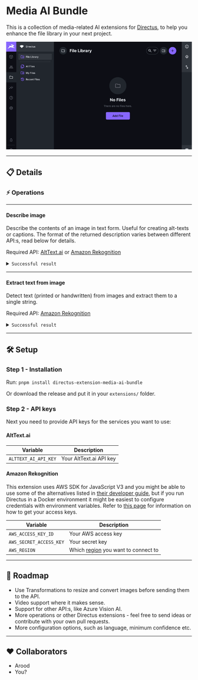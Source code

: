 # Media AI Bundle

This is a collection of media-related AI extensions for [Directus](https://directus.io), to help you enhance the file library in your next project.

![Screenshot of a Flow example](https://github.com/Arood/directus-extension-media-ai-bundle/blob/v0.1.0/preview.gif?raw=true)

---

## 📋 Details

### ⚡️ Operations

---

#### Describe image

Describe the contents of an image in text form. Useful for creating alt-texts or captions. The format of the returned description varies between different API:s, read below for details.

Required API: [AltText.ai](https://alttext.ai) or [Amazon Rekognition](https://aws.amazon.com/rekognition/)

<details><summary><code>Successful result</code></summary>

With AltText.ai as API, the `description` will be a more descriptive text:

```json
{
  "description": "A cat wearing glasses with red lights on it.", // Image description
  "$raw": {...} // The original response from the API
}
```

With Amazon Rekognition as API, the `description` will be a comma-separated list of labels:

```json
{
  "description": "Light, Animal, Fish, Sea Life, Shark, Cat, Kitten, Mammal, Pet", // Image description
  "$raw": {...} // The original response from the API
}
```

</details>

---

#### Extract text from image

Detect text (printed or handwritten) from images and extract them to a single string.

Required API: [Amazon Rekognition](https://aws.amazon.com/rekognition/)

<details><summary><code>Successful result</code></summary>

> [!NOTE]  
> This operation will be triggered as successful even if no text is found. In that case, `full_text` will be an empty string.

```json
{
  "lines": [
    {
      "text": "Lorem ipsum", // Line of text found in an image
      "confidence": 99.63353729248047, // How certain the AI is that this match is correct (up to 0.0-100.0)
      "geometry": { // Coordinates where the text was found (0.0-1.0)
        "top": 0.0693359375,
        "left": 0.0615234375,
        "height": 0.0869140625,
        "width": 0.513671875
      }
    }
  ],
  "full_text": "Lorem ipsum" // All lines concatenated into a single string,
  "$raw": {...} // The original response from the API
}
```

</details>

---

## 🛠️ Setup

### Step 1 - Installation

Run: `pnpm install directus-extension-media-ai-bundle`

Or download the release and put it in your `extensions/` folder.

### Step 2 - API keys

Next you need to provide API keys for the services you want to use:

#### AltText.ai

| Variable                | Description             |
|-------------------------|-------------------------|
| `ALTTEXT_AI_API_KEY`    | Your AltText.ai API key |

#### Amazon Rekognition

This extension uses AWS SDK for JavaScript V3 and you might be able to use some of the alternatives listed in [their developer guide](https://docs.aws.amazon.com/sdk-for-javascript/v3/developer-guide/setting-credentials-node.html), but if you run Directus in a Docker environment it might be easiest to configure credentials with environment variables. Refer to [this page](https://docs.aws.amazon.com/IAM/latest/UserGuide/id_credentials_access-keys.html) for information on how to get your access keys.

| Variable                | Description             |
|-------------------------|-------------------------|
| `AWS_ACCESS_KEY_ID`     | Your AWS access key     |
| `AWS_SECRET_ACCESS_KEY` | Your secret key         |
| `AWS_REGION`            | Which [region](https://docs.aws.amazon.com/general/latest/gr/rekognition.html) you want to connect to |

---

## 🔮 Roadmap

- Use Transformations to resize and convert images before sending them to the API.
- Video support where it makes sense.
- Support for other API:s, like Azure Vision AI.
- More operations or other Directus extensions - feel free to send ideas or contribute with your own pull requests.
- More configuration options, such as language, minimum confidence etc.

---

## ❤️ Collaborators

- Arood
- You?